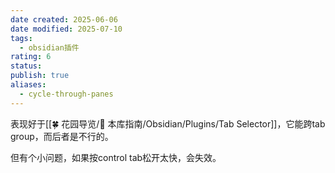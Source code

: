 ```yaml
---
date created: 2025-06-06
date modified: 2025-07-10
tags:
  - obsidian插件
rating: 6
status:
publish: true
aliases:
  - cycle-through-panes
---
```


表现好于[[🍀 花园导览/🧰 本库指南/Obsidian/Plugins/Tab Selector]]，它能跨tab group，而后者是不行的。

但有个小问题，如果按control tab松开太快，会失效。
